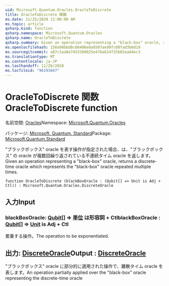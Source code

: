 ```yaml
---
uid: Microsoft.Quantum.Oracles.OracleToDiscrete
title: OracleToDiscrete 関数
ms.date: 11/25/2020 12:00:00 AM
ms.topic: article
qsharp.kind: function
qsharp.namespace: Microsoft.Quantum.Oracles
qsharp.name: OracleToDiscrete
qsharp.summary: Given an operation representing a "black-box" oracle, returns a discrete-time oracle which represents the "black-box" oracle repeated multiple times.
ms.openlocfilehash: 158a90bbd0c68406e0a8507ae99fc08fad3b6d19
ms.sourcegitcommit: a87c1aa8e7453360025e47ba614f25b02ea84ec3
ms.translationtype: MT
ms.contentlocale: ja-JP
ms.lasthandoff: 11/26/2020
ms.locfileid: "96193847"
---
```

# <a name="oracletodiscrete-function"></a><span data-ttu-id="c5edd-102">OracleToDiscrete 関数</span><span class="sxs-lookup"><span data-stu-id="c5edd-102">OracleToDiscrete function</span></span>

<span data-ttu-id="c5edd-103">名前空間: [Oracles](xref:Microsoft.Quantum.Oracles)</span><span class="sxs-lookup"><span data-stu-id="c5edd-103">Namespace: [Microsoft.Quantum.Oracles](xref:Microsoft.Quantum.Oracles)</span></span>

<span data-ttu-id="c5edd-104">パッケージ: [Microsoft. Quantum. Standard](https://nuget.org/packages/Microsoft.Quantum.Standard)</span><span class="sxs-lookup"><span data-stu-id="c5edd-104">Package: [Microsoft.Quantum.Standard](https://nuget.org/packages/Microsoft.Quantum.Standard)</span></span>


<span data-ttu-id="c5edd-105">"ブラックボックス" oracle を表す操作が指定された場合、は、"ブラックボックス" の oracle が複数回繰り返されている不連続タイム oracle を返します。</span><span class="sxs-lookup"><span data-stu-id="c5edd-105">Given an operation representing a "black-box" oracle, returns a discrete-time oracle which represents the "black-box" oracle repeated multiple times.</span></span>

```qsharp
function OracleToDiscrete (blackBoxOracle : (Qubit[] => Unit is Adj + Ctl)) : Microsoft.Quantum.Oracles.DiscreteOracle
```


## <a name="input"></a><span data-ttu-id="c5edd-106">入力</span><span class="sxs-lookup"><span data-stu-id="c5edd-106">Input</span></span>

### <a name="blackboxoracle--qubit--unit--is-adj--ctl"></a><span data-ttu-id="c5edd-107">blackBoxOracle: [Qubit](xref:microsoft.quantum.lang-ref.qubit)[] => [単位](xref:microsoft.quantum.lang-ref.unit)  は形容詞 + Ctl</span><span class="sxs-lookup"><span data-stu-id="c5edd-107">blackBoxOracle : [Qubit](xref:microsoft.quantum.lang-ref.qubit)[] => [Unit](xref:microsoft.quantum.lang-ref.unit)  is Adj + Ctl</span></span>

<span data-ttu-id="c5edd-108">累乗する操作。</span><span class="sxs-lookup"><span data-stu-id="c5edd-108">The operation to be exponentiated.</span></span>



## <a name="output--discreteoracle"></a><span data-ttu-id="c5edd-109">出力: [DiscreteOracle](xref:Microsoft.Quantum.Oracles.DiscreteOracle)</span><span class="sxs-lookup"><span data-stu-id="c5edd-109">Output : [DiscreteOracle](xref:Microsoft.Quantum.Oracles.DiscreteOracle)</span></span>

<span data-ttu-id="c5edd-110">"ブラックボックス" oracle に部分的に適用された操作で、離散タイム oracle を表します。</span><span class="sxs-lookup"><span data-stu-id="c5edd-110">An operation partially applied over the "black-box" oracle representing the discrete-time oracle</span></span>